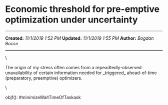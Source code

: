 Economic threshold for pre-emptive optimization under uncertainty
=================================================================

  -------------- ---------------------
  **Created:**   *11/1/2019 1:52 PM*
  **Updated:**   *11/1/2019 1:55 PM*
  **Author:**    *Bogdan Bocse*
  -------------- ---------------------

\

The origin of my stress often comes from a repeadtedly-observed
unavailability of certain information needed for \_triggered\_
ahead-of-time (preparatory, preemptive) optimizers.

\

objf(): \#minimizeWaitTimeOfTaskask

 
